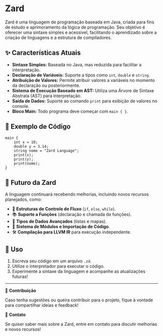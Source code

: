 # Zard

Zard é uma linguagem de programação baseada em Java, criada para fins de estudo e aprimoramento da lógica de programação. Seu objetivo é oferecer uma sintaxe simples e acessível, facilitando o aprendizado sobre a criação de linguagens e a estrutura de compiladores.

## ✨ Características Atuais

- **Sintaxe Simples:** Baseada no Java, mas reduzida para facilitar a interpretação.
- **Declaração de Variáveis:** Suporte a tipos como `int`, `double` e `string`.
- **Atribuição de Valores:** Permite atribuir valores a variáveis no momento da declaração ou posteriormente.
- **Sistema de Execução Baseado em AST:** Utiliza uma Árvore de Sintaxe Abstrata (AST) para interpretação.
- **Saída de Dados:** Suporte ao comando `print` para exibição de valores no console.
- **Bloco Main:** Todo programa deve começar com `main { }`.

## 📝 Exemplo de Código

```zard
main {
    int x = 10;
    double y = 3.14;
    string nome = "Zard Language";
    print(x);
    print(y);
    print(nome);
}
```

## 🚀 Futuro da Zard

A linguagem continuará recebendo melhorias, incluindo novos recursos planejados, como:

- 🔄 **Estruturas de Controle de Fluxo** (`if`, `else`, `while`).
- 📚 **Suporte a Funções** (declaração e chamada de funções).
- 📌 **Tipos de Dados Avançados** (listas e mapas).
- 🔧 **Sistema de Módulos e Importação de Código**.
- 🛠 **Compilação para LLVM IR** para execução independente.

## 📂 Uso

1. Escreva seu código em um arquivo `.zd`.
2. Utilize o interpretador para executar o código.
3. Experimente a sintaxe da linguagem e acompanhe as atualizações futuras!

---

🔗 **Contribuição**

Caso tenha sugestões ou queira contribuir para o projeto, fique à vontade para compartilhar ideias e feedback!

📧 **Contato**

Se quiser saber mais sobre a Zard, entre em contato para discutir melhorias e novos recursos!



